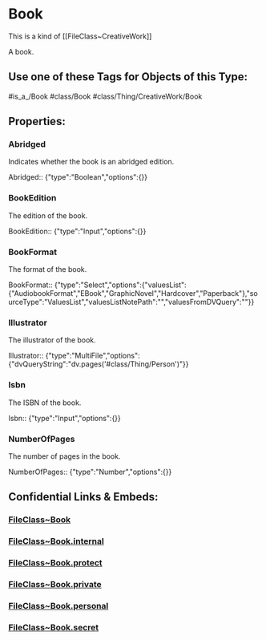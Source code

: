 ﻿---
limit: 9
mapWithTag: true
excludes: 
icon: book
version: "2.0"
tagNames:
  - class/Book
  - class/Thing/CreativeWork/Book
  - is_a_/Book
  - schema-org/Book
tags:
  - class/FileClass
  - class/Book
  - is_a_/Book
  - class/Thing/CreativeWork/Book
extends: FileClass~Thing/FileClass~CreativeWork
fields:
  - id: h1IogT
    name: Abridged
    options: {}
    type: Boolean
    path: ""
  - id: pFuHud
    name: BookEdition
    options: {}
    type: Input
    path: ""
  - id: FD8XVf
    name: Illustrator
    options:
      dvQueryString: dv.pages('#class/Thing/Person')
    type: MultiFile
    path: ""
  - id: UssBaH
    name: Isbn
    options: {}
    type: Input
    path: ""
  - id: LfNiK2
    name: NumberOfPages
    options: {}
    type: Number
    path: ""
---

# Book
This is a kind of [[FileClass~CreativeWork]]

A book.


## Use one of these Tags for Objects of this Type:

#is_a_/Book
#class/Book
#class/Thing/CreativeWork/Book

## Properties:

### Abridged
Indicates whether the book is an abridged edition.

Abridged:: {"type":"Boolean","options":{}}

### BookEdition
The edition of the book.

BookEdition:: {"type":"Input","options":{}}

### BookFormat
The format of the book.

BookFormat:: {"type":"Select","options":{"valuesList":{"AudiobookFormat","EBook","GraphicNovel","Hardcover","Paperback"},"sourceType":"ValuesList","valuesListNotePath":"","valuesFromDVQuery":""}}

### Illustrator
The illustrator of the book.

Illustrator:: {"type":"MultiFile","options":{"dvQueryString":"dv.pages('#class/Thing/Person')"}}

### Isbn
The ISBN of the book.

Isbn:: {"type":"Input","options":{}}

### NumberOfPages
The number of pages in the book.

NumberOfPages:: {"type":"Number","options":{}}



## Confidential Links & Embeds: 

### [FileClass~Book](/_public/fileClass/FileClass~Thing/FileClass~CreativeWork/FileClass~Book.md) 

### [FileClass~Book.internal](/_internal/fileClass/FileClass~Thing/FileClass~CreativeWork/FileClass~Book.internal.md) 

### [FileClass~Book.protect](/_protect/fileClass/FileClass~Thing/FileClass~CreativeWork/FileClass~Book.protect.md) 

### [FileClass~Book.private](/_private/fileClass/FileClass~Thing/FileClass~CreativeWork/FileClass~Book.private.md) 

### [FileClass~Book.personal](/_personal/fileClass/FileClass~Thing/FileClass~CreativeWork/FileClass~Book.personal.md) 

### [FileClass~Book.secret](/_secret/fileClass/FileClass~Thing/FileClass~CreativeWork/FileClass~Book.secret.md) 
